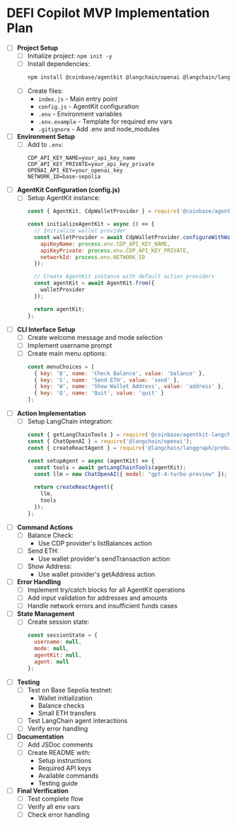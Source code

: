 # DEFI Copilot MVP Implementation Plan

- [ ] **Project Setup**
  - [ ] Initialize project: `npm init -y`
  - [ ] Install dependencies:
    ```bash
    npm install @coinbase/agentkit @langchain/openai @langchain/langgraph dotenv inquirer
    ```
  - [ ] Create files:
    - `index.js` - Main entry point
    - `config.js` - AgentKit configuration
    - `.env` - Environment variables
    - `.env.example` - Template for required env vars
    - `.gitignore` - Add .env and node_modules

- [ ] **Environment Setup**
  - [ ] Add to `.env`:
    ```
    CDP_API_KEY_NAME=your_api_key_name
    CDP_API_KEY_PRIVATE=your_api_key_private
    OPENAI_API_KEY=your_openai_key
    NETWORK_ID=base-sepolia
    ```

- [ ] **AgentKit Configuration (config.js)**
  - [ ] Setup AgentKit instance:
    ```js
    const { AgentKit, CdpWalletProvider } = require('@coinbase/agentkit');
    
    const initializeAgentKit = async () => {
      // Initialize wallet provider
      const walletProvider = await CdpWalletProvider.configureWithWallet({
        apiKeyName: process.env.CDP_API_KEY_NAME,
        apiKeyPrivate: process.env.CDP_API_KEY_PRIVATE,
        networkId: process.env.NETWORK_ID
      });

      // Create AgentKit instance with default action providers
      const agentKit = await AgentKit.from({
        walletProvider
      });

      return agentKit;
    };
    ```

- [ ] **CLI Interface Setup**
  - [ ] Create welcome message and mode selection
  - [ ] Implement username prompt
  - [ ] Create main menu options:
    ```js
    const menuChoices = [
      { key: 'B', name: 'Check Balance', value: 'balance' },
      { key: 'S', name: 'Send ETH', value: 'send' },
      { key: 'W', name: 'Show Wallet Address', value: 'address' },
      { key: 'Q', name: 'Quit', value: 'quit' }
    ];
    ```

- [ ] **Action Implementation**
  - [ ] Setup LangChain integration:
    ```js
    const { getLangChainTools } = require('@coinbase/agentkit-langchain');
    const { ChatOpenAI } = require('@langchain/openai');
    const { createReactAgent } = require('@langchain/langgraph/prebuilt');

    const setupAgent = async (agentKit) => {
      const tools = await getLangChainTools(agentKit);
      const llm = new ChatOpenAI({ model: "gpt-4-turbo-preview" });
      
      return createReactAgent({
        llm,
        tools
      });
    };
    ```

- [ ] **Command Actions**
  - [ ] Balance Check:
    - Use CDP provider's listBalances action
  - [ ] Send ETH:
    - Use wallet provider's sendTransaction action
  - [ ] Show Address:
    - Use wallet provider's getAddress action

- [ ] **Error Handling**
  - [ ] Implement try/catch blocks for all AgentKit operations
  - [ ] Add input validation for addresses and amounts
  - [ ] Handle network errors and insufficient funds cases

- [ ] **State Management**
  - [ ] Create session state:
    ```js
    const sessionState = {
      username: null,
      mode: null,
      agentKit: null,
      agent: null
    };
    ```

- [ ] **Testing**
  - [ ] Test on Base Sepolia testnet:
    - Wallet initialization
    - Balance checks
    - Small ETH transfers
  - [ ] Test LangChain agent interactions
  - [ ] Verify error handling

- [ ] **Documentation**
  - [ ] Add JSDoc comments
  - [ ] Create README with:
    - Setup instructions
    - Required API keys
    - Available commands
    - Testing guide

- [ ] **Final Verification**
  - [ ] Test complete flow
  - [ ] Verify all env vars
  - [ ] Check error handling
